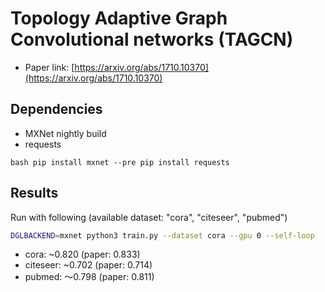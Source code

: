 Topology Adaptive Graph Convolutional networks (TAGCN)
============

- Paper link: [https://arxiv.org/abs/1710.10370](https://arxiv.org/abs/1710.10370)

Dependencies
------------
- MXNet nightly build
- requests

``bash
pip install mxnet --pre
pip install requests
``

Results
-------
Run with following (available dataset: "cora", "citeseer", "pubmed")
```bash
DGLBACKEND=mxnet python3 train.py --dataset cora --gpu 0 --self-loop
```

* cora: ~0.820 (paper: 0.833)
* citeseer: ~0.702 (paper: 0.714)
* pubmed: ～0.798 (paper: 0.811)